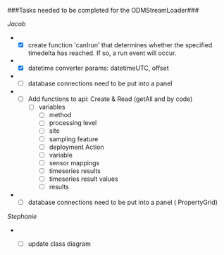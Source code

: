 ###Tasks needed to be completed for the ODMStreamLoader###

*Jacob*
  * - [x] create function 'canIrun' that determines whether the specified timedelta has reached. If so, a run event will occur.
  * - [x] datetime converter params: datetimeUTC, offset
  * - [ ] database connections need to be put into a panel
  * - [ ] Add functions to api: Create & Read (getAll and by code) 
        - [ ] variables
            - [ ] method
            - [ ] processing level
            - [ ] site
            - [ ] sampling feature
            - [ ] deployment Action
            - [ ] variable
            - [ ] sensor mappings
            - [ ] timeseries results
            - [ ] timeseries result values
            - [ ] results          
           
  * - [ ] database connections need to be put into a panel ( PropertyGrid)

*Stephanie*   
  * - [ ] update class diagram
  